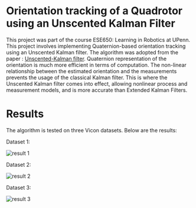 # Orientation tracking of a Quadrotor using an Unscented Kalman Filter

This project was part of the course ESE650: Learning in Robotics at UPenn. This project involves implementing Quaternion-based orientation tracking using an Unscented Kalman filter. The algorithm was adopted from the paper : [Unscented-Kalman filter](https://ieeexplore.ieee.org/document/1257247). Quaternion representation of the orientation is much more efficient in terms of computation. The non-linear relationship between the estimated orientation and the measurements prevents the usage of the classical Kalman filter. This is where the Unscented Kalman filter comes into effect, allowing nonlinear process and measurement models, and is more accurate than Extended Kalman Filters.

# Results

The algorithm is tested on three Vicon datasets. Below are the results:

Dataset 1:
<p float="center">
  <img src="./Results/res1.png" alt="result 1" class="center">
</p>

Dataset 2:
<p float="center">
  <img src="./Results/res2.png" alt="result 2" class="center">
</p>

Dataset 3:
<p float="center">
  <img src="./Results/res3.png" alt="result 3" class="center">
</p>


